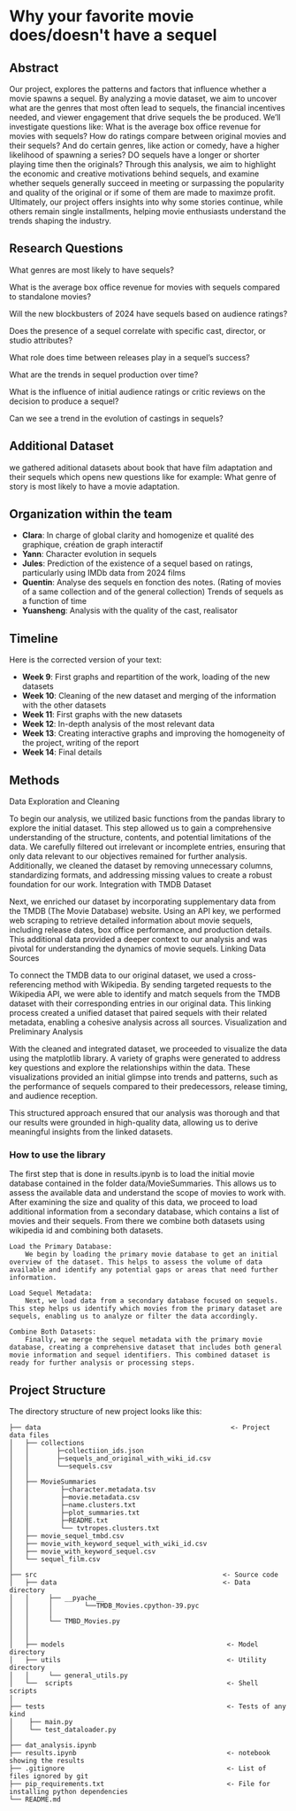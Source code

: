 # Why your favorite movie does/doesn't have a sequel

## Abstract
Our project, explores the patterns and factors that influence whether a movie spawns a sequel. By analyzing a movie dataset, we aim to uncover what are the genres that most often lead to sequels, the financial incentives needed, and viewer engagement that drive sequels the be produced. We’ll investigate questions like: What is the average box office revenue for movies with sequels? How do ratings compare between original movies and their sequels? And do certain genres, like action or comedy, have a higher likelihood of spawning a series? DO sequels have a longer or shorter playing time then the originals? Through this analysis, we aim to highlight the economic and creative motivations behind sequels, and examine whether sequels generally succeed in meeting or surpassing the popularity and quality of the original or if some of them are made to maximze profit. Ultimately, our project offers insights into why some stories continue, while others remain single installments, helping movie enthusiasts understand the trends shaping the industry.

## Research Questions

What genres are most likely to have sequels?

What is the average box office revenue for movies with sequels compared to standalone movies?

Will the new blockbusters of 2024 have sequels based on audience ratings?

Does the presence of a sequel correlate with specific cast, director, or studio attributes?

What role does time between releases play in a sequel’s success?

What are the trends in sequel production over time?

What is the influence of initial audience ratings or critic reviews on the decision to produce a sequel?

Can we see a trend in the evolution of castings in sequels?


## Additional Dataset
we gathered aditional datasets about book that have film adaptation and their sequels which opens new questions like for example: What genre of story is most likely to have a movie adaptation.
## Organization within the team
- **Clara**: In charge of global clarity and homogenize et qualité des graphique, création de graph interactif
- **Yann**: Character evolution in sequels  
- **Jules**: Prediction of the existence of a sequel based on ratings, particularly using IMDb data from 2024 films
- **Quentin**: Analyse des sequels en fonction des notes. (Rating of movies of a same collection and of the general collection) Trends of sequels as a function of time
- **Yuansheng**: Analysis with the quality of the cast, realisator
## Timeline
Here is the corrected version of your text:
- **Week 9**: First graphs and repartition of the work, loading of the new datasets
- **Week 10**: Cleaning of the new dataset and merging of the information with the other datasets
- **Week 11**: First graphs with the new datasets
- **Week 12**: In-depth analysis of the most relevant data
- **Week 13**: Creating interactive graphs and improving the homogeneity of the project, writing of the report
- **Week 14**: Final details
## Methods

Data Exploration and Cleaning

To begin our analysis, we utilized basic functions from the pandas library to explore the initial dataset. This step allowed us to gain a comprehensive understanding of the structure, contents, and potential limitations of the data. We carefully filtered out irrelevant or incomplete entries, ensuring that only data relevant to our objectives remained for further analysis. Additionally, we cleaned the dataset by removing unnecessary columns, standardizing formats, and addressing missing values to create a robust foundation for our work.
Integration with TMDB Dataset

Next, we enriched our dataset by incorporating supplementary data from the TMDB (The Movie Database) website. Using an API key, we performed web scraping to retrieve detailed information about movie sequels, including release dates, box office performance, and production details. This additional data provided a deeper context to our analysis and was pivotal for understanding the dynamics of movie sequels.
Linking Data Sources

To connect the TMDB data to our original dataset, we used a cross-referencing method with Wikipedia. By sending targeted requests to the Wikipedia API, we were able to identify and match sequels from the TMDB dataset with their corresponding entries in our original data. This linking process created a unified dataset that paired sequels with their related metadata, enabling a cohesive analysis across all sources.
Visualization and Preliminary Analysis

With the cleaned and integrated dataset, we proceeded to visualize the data using the matplotlib library. A variety of graphs were generated to address key questions and explore the relationships within the data. These visualizations provided an initial glimpse into trends and patterns, such as the performance of sequels compared to their predecessors, release timing, and audience reception.

This structured approach ensured that our analysis was thorough and that our results were grounded in high-quality data, allowing us to derive meaningful insights from the linked datasets. 




### How to use the library

The first step that is done in results.ipynb is to load the initial movie database contained in the folder data/MovieSummaries. This allows us to assess the available data and understand the scope of movies to work with. After examining the size and quality of this data, we proceed to load additional information from a secondary database, which contains a list of movies and their sequels. From there we combine both datasets using wikipedia id and combining both datasets. 



    Load the Primary Database:
        We begin by loading the primary movie database to get an initial overview of the dataset. This helps to assess the volume of data available and identify any potential gaps or areas that need further information.

    Load Sequel Metadata:
        Next, we load data from a secondary database focused on sequels. This step helps us identify which movies from the primary dataset are sequels, enabling us to analyze or filter the data accordingly.

    Combine Both Datasets:
        Finally, we merge the sequel metadata with the primary movie database, creating a comprehensive dataset that includes both general movie information and sequel identifiers. This combined dataset is ready for further analysis or processing steps.


## Project Structure

The directory structure of new project looks like this:

```
├── data                                                <- Project data files
│   ├── collections
│   │       ├─collectiion_ids.json
│   │       ├─sequels_and_original_with_wiki_id.csv
│   │       └──sequels.csv
│   │                                  
│   ├── MovieSummaries
│   │        ├─character.metadata.tsv
│   │        ├─movie.metadata.csv
│   │        ├─name.clusters.txt
│   │        ├─plot_summaries.txt
│   │        ├─README.txt
│   │        └── tvtropes.clusters.txt       
│   ├── movie_sequel_tmbd.csv
│   ├── movie_with_keyword_sequel_with_wiki_id.csv
│   ├── movie_with_keyword_sequel.csv
│   └── sequel_film.csv
│
├── src                                               <- Source code
│   ├── data                                          <- Data directory
│   │     ├── __pyache__
│   │     │        └──TMDB_Movies.cpython-39.pyc 
│   │     │   
│   │     └── TMBD_Movies.py                                
│   │     
│   │
│   ├── models                                         <- Model directory
│   ├── utils                                          <- Utility directory
│   │     └── general_utils.py                           
│   └──  scripts                                       <- Shell scripts
│
├── tests                                              <- Tests of any kind
│    ├── main.py
│    └── test_dataloader.py                           
│
├── dat_analysis.ipynb
├── results.ipynb                                      <- notebook showing the results
├── .gitignore                                         <- List of files ignored by git
├── pip_requirements.txt                               <- File for installing python dependencies
└── README.md
```


